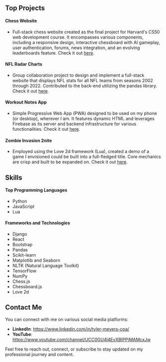 ## Top Projects

#### Chess Website
- Full-stack chess website created as the final project for Harvard's CS50 web development course. It encompasses various components, including a responsive design, interactive chessboard with AI gameplay, user authentication, forums, news integration, and an evolving leaderboards feature. Check it out [here](https://github.com/tylermeyers351/CS50W-Final-Project-Chess-Website).

#### NFL Radar Charts
- Group collaboration project to design and implement a full-stack website that displays NFL stats for all NFL teams from seasons 2002 through 2022. Contributed to the back-end utilizing the pandas library. Check it out [here](https://github.com/tylermeyers351/NFL-Radar-Charts).

#### Workout Notes App
- Simple Progressive Web App (PWA) designed to be used on my phone (or desktop), wherever I am. It features dynamic HTML and leverages Firebase as its server and backend infrastructure for various functionalities. Check it out [here](https://github.com/tylermeyers351/Workout-Notes-App).  

#### Zombie Invasion 2nite
- Employed using the Love 2d framework (Lua), created a demo of a game I envisioned could be built into a full-fledged title. Core mechanics are crisp and built to be expanded on. Check it out [here](https://github.com/tylermeyers351/CS50-Final-Project-Love2d).

## Skills

#### Top Programming Languages

- Python
- JavaScript
- Lua

#### Frameworks and Technologies

- Django
- React
- Bootstrap
- Pandas
- Scikit-learn
- Matplotlib and Seaborn
- NLTK (Natural Language Toolkit)
- TensorFlow
- NumPy
- Chess.js
- Chessboard.js
- Love 2d

## Contact Me

You can connect with me on various social media platforms:

- **LinkedIn**: https://www.linkedin.com/in/tyler-meyers-cpa/
- **YouTube**: https://www.youtube.com/channel/UCC0GU4l4EvXBIPPjMAMcxJw

Feel free to reach out, connect, or subscribe to stay updated on my professional journey and content.


